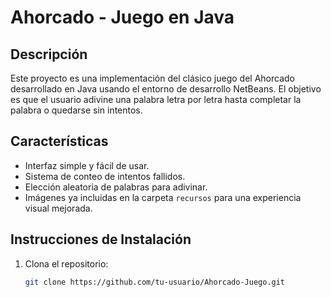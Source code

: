 # Ahorcado - Juego en Java

## Descripción
Este proyecto es una implementación del clásico juego del Ahorcado desarrollado en Java usando el entorno de desarrollo NetBeans. El objetivo es que el usuario adivine una palabra letra por letra hasta completar la palabra o quedarse sin intentos.

## Características
- Interfaz simple y fácil de usar.
- Sistema de conteo de intentos fallidos.
- Elección aleatoria de palabras para adivinar.
- Imágenes ya incluidas en la carpeta `recursos` para una experiencia visual mejorada.

## Instrucciones de Instalación
1. Clona el repositorio:
   ```bash
   git clone https://github.com/tu-usuario/Ahorcado-Juego.git
